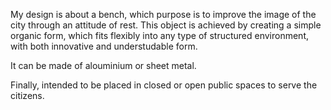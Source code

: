 My design is about a bench, which purpose is to improve the image of the city through an 
attitude of rest. This object is achieved by creating a simple organic form, which fits 
flexibly into any type of structured environment, with both innovative and understudable form.

It can be made of alouminium or sheet metal.

Finally, intended to be placed in closed or open public spaces to serve the citizens.
